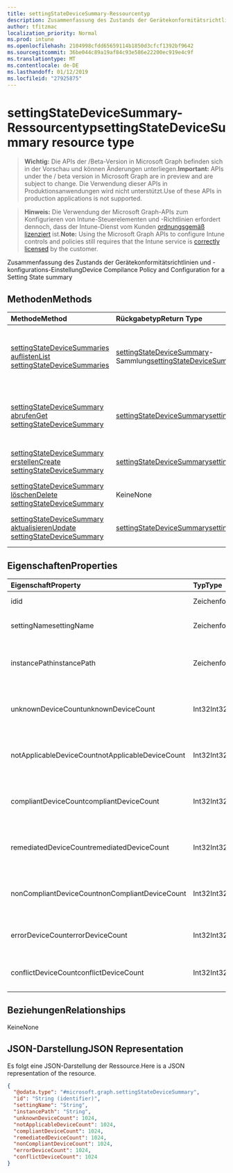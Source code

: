 ```yaml
---
title: settingStateDeviceSummary-Ressourcentyp
description: Zusammenfassung des Zustands der Gerätekonformitätsrichtlinien und -konfigurations-Einstellung
author: tfitzmac
localization_priority: Normal
ms.prod: intune
ms.openlocfilehash: 2104998cfdd65659114b1850d3cfcf1392bf9642
ms.sourcegitcommit: 36be044c89a19af84c93e586e22200ec919e4c9f
ms.translationtype: MT
ms.contentlocale: de-DE
ms.lasthandoff: 01/12/2019
ms.locfileid: "27925875"
---
```

# <a name="settingstatedevicesummary-resource-type"></a><span data-ttu-id="1c7a3-103">settingStateDeviceSummary-Ressourcentyp</span><span class="sxs-lookup"><span data-stu-id="1c7a3-103">settingStateDeviceSummary resource type</span></span>

> <span data-ttu-id="1c7a3-104">**Wichtig:** Die APIs der /Beta-Version in Microsoft Graph befinden sich in der Vorschau und können Änderungen unterliegen.</span><span class="sxs-lookup"><span data-stu-id="1c7a3-104">**Important:** APIs under the / beta version in Microsoft Graph are in preview and are subject to change.</span></span> <span data-ttu-id="1c7a3-105">Die Verwendung dieser APIs in Produktionsanwendungen wird nicht unterstützt.</span><span class="sxs-lookup"><span data-stu-id="1c7a3-105">Use of these APIs in production applications is not supported.</span></span>

> <span data-ttu-id="1c7a3-106">**Hinweis:** Die Verwendung der Microsoft Graph-APIs zum Konfigurieren von Intune-Steuerelementen und -Richtlinien erfordert dennoch, dass der Intune-Dienst vom Kunden [ordnungsgemäß lizenziert](https://go.microsoft.com/fwlink/?linkid=839381) ist.</span><span class="sxs-lookup"><span data-stu-id="1c7a3-106">**Note:** Using the Microsoft Graph APIs to configure Intune controls and policies still requires that the Intune service is [correctly licensed](https://go.microsoft.com/fwlink/?linkid=839381) by the customer.</span></span>

<span data-ttu-id="1c7a3-107">Zusammenfassung des Zustands der Gerätekonformitätsrichtlinien und -konfigurations-Einstellung</span><span class="sxs-lookup"><span data-stu-id="1c7a3-107">Device Compilance Policy and Configuration for a Setting State summary</span></span>
## <a name="methods"></a><span data-ttu-id="1c7a3-108">Methoden</span><span class="sxs-lookup"><span data-stu-id="1c7a3-108">Methods</span></span>
|<span data-ttu-id="1c7a3-109">Methode</span><span class="sxs-lookup"><span data-stu-id="1c7a3-109">Method</span></span>|<span data-ttu-id="1c7a3-110">Rückgabetyp</span><span class="sxs-lookup"><span data-stu-id="1c7a3-110">Return Type</span></span>|<span data-ttu-id="1c7a3-111">Beschreibung</span><span class="sxs-lookup"><span data-stu-id="1c7a3-111">Description</span></span>|
|:---|:---|:---|
|[<span data-ttu-id="1c7a3-112">settingStateDeviceSummaries auflisten</span><span class="sxs-lookup"><span data-stu-id="1c7a3-112">List settingStateDeviceSummaries</span></span>](../api/intune-deviceconfig-settingstatedevicesummary-list.md)|<span data-ttu-id="1c7a3-113"> [settingStateDeviceSummary](../resources/intune-deviceconfig-settingstatedevicesummary.md)-Sammlung</span><span class="sxs-lookup"><span data-stu-id="1c7a3-113">[settingStateDeviceSummary](../resources/intune-deviceconfig-settingstatedevicesummary.md) collection</span></span>|<span data-ttu-id="1c7a3-114">Auflisten von Eigenschaften und Beziehungen der [settingStateDeviceSummary](../resources/intune-deviceconfig-settingstatedevicesummary.md)-Objekte.</span><span class="sxs-lookup"><span data-stu-id="1c7a3-114">List properties and relationships of the [settingStateDeviceSummary](../resources/intune-deviceconfig-settingstatedevicesummary.md) objects.</span></span>|
|[<span data-ttu-id="1c7a3-115">settingStateDeviceSummary abrufen</span><span class="sxs-lookup"><span data-stu-id="1c7a3-115">Get settingStateDeviceSummary</span></span>](../api/intune-deviceconfig-settingstatedevicesummary-get.md)|[<span data-ttu-id="1c7a3-116">settingStateDeviceSummary</span><span class="sxs-lookup"><span data-stu-id="1c7a3-116">settingStateDeviceSummary</span></span>](../resources/intune-deviceconfig-settingstatedevicesummary.md)|<span data-ttu-id="1c7a3-117">Lesen von Eigenschaften und Beziehungen des [settingStateDeviceSummary](../resources/intune-deviceconfig-settingstatedevicesummary.md)-Objekts.</span><span class="sxs-lookup"><span data-stu-id="1c7a3-117">Read properties and relationships of the [settingStateDeviceSummary](../resources/intune-deviceconfig-settingstatedevicesummary.md) object.</span></span>|
|[<span data-ttu-id="1c7a3-118">settingStateDeviceSummary erstellen</span><span class="sxs-lookup"><span data-stu-id="1c7a3-118">Create settingStateDeviceSummary</span></span>](../api/intune-deviceconfig-settingstatedevicesummary-create.md)|[<span data-ttu-id="1c7a3-119">settingStateDeviceSummary</span><span class="sxs-lookup"><span data-stu-id="1c7a3-119">settingStateDeviceSummary</span></span>](../resources/intune-deviceconfig-settingstatedevicesummary.md)|<span data-ttu-id="1c7a3-120">Erstellen eines neuen [SettingStateDeviceSummary](../resources/intune-deviceconfig-settingstatedevicesummary.md)-Objekts.</span><span class="sxs-lookup"><span data-stu-id="1c7a3-120">Create a new [settingStateDeviceSummary](../resources/intune-deviceconfig-settingstatedevicesummary.md) object.</span></span>|
|[<span data-ttu-id="1c7a3-121">settingStateDeviceSummary löschen</span><span class="sxs-lookup"><span data-stu-id="1c7a3-121">Delete settingStateDeviceSummary</span></span>](../api/intune-deviceconfig-settingstatedevicesummary-delete.md)|<span data-ttu-id="1c7a3-122">Keine</span><span class="sxs-lookup"><span data-stu-id="1c7a3-122">None</span></span>|<span data-ttu-id="1c7a3-123">Löscht eine [settingStateDeviceSummary](../resources/intune-deviceconfig-settingstatedevicesummary.md).</span><span class="sxs-lookup"><span data-stu-id="1c7a3-123">Deletes a [settingStateDeviceSummary](../resources/intune-deviceconfig-settingstatedevicesummary.md).</span></span>|
|[<span data-ttu-id="1c7a3-124">settingStateDeviceSummary aktualisieren</span><span class="sxs-lookup"><span data-stu-id="1c7a3-124">Update settingStateDeviceSummary</span></span>](../api/intune-deviceconfig-settingstatedevicesummary-update.md)|[<span data-ttu-id="1c7a3-125">settingStateDeviceSummary</span><span class="sxs-lookup"><span data-stu-id="1c7a3-125">settingStateDeviceSummary</span></span>](../resources/intune-deviceconfig-settingstatedevicesummary.md)|<span data-ttu-id="1c7a3-126">Aktualisieren der Eigenschaften eines [settingStateDeviceSummary](../resources/intune-deviceconfig-settingstatedevicesummary.md)-Objekts.</span><span class="sxs-lookup"><span data-stu-id="1c7a3-126">Update the properties of a [settingStateDeviceSummary](../resources/intune-deviceconfig-settingstatedevicesummary.md) object.</span></span>|

## <a name="properties"></a><span data-ttu-id="1c7a3-127">Eigenschaften</span><span class="sxs-lookup"><span data-stu-id="1c7a3-127">Properties</span></span>
|<span data-ttu-id="1c7a3-128">Eigenschaft</span><span class="sxs-lookup"><span data-stu-id="1c7a3-128">Property</span></span>|<span data-ttu-id="1c7a3-129">Typ</span><span class="sxs-lookup"><span data-stu-id="1c7a3-129">Type</span></span>|<span data-ttu-id="1c7a3-130">Beschreibung</span><span class="sxs-lookup"><span data-stu-id="1c7a3-130">Description</span></span>|
|:---|:---|:---|
|<span data-ttu-id="1c7a3-131">id</span><span class="sxs-lookup"><span data-stu-id="1c7a3-131">id</span></span>|<span data-ttu-id="1c7a3-132">Zeichenfolge</span><span class="sxs-lookup"><span data-stu-id="1c7a3-132">String</span></span>|<span data-ttu-id="1c7a3-133">Schlüssel der Entität</span><span class="sxs-lookup"><span data-stu-id="1c7a3-133">Key of the entity.</span></span>|
|<span data-ttu-id="1c7a3-134">settingName</span><span class="sxs-lookup"><span data-stu-id="1c7a3-134">settingName</span></span>|<span data-ttu-id="1c7a3-135">Zeichenfolge</span><span class="sxs-lookup"><span data-stu-id="1c7a3-135">String</span></span>|<span data-ttu-id="1c7a3-136">Name der Einstellung</span><span class="sxs-lookup"><span data-stu-id="1c7a3-136">Name of the setting</span></span>|
|<span data-ttu-id="1c7a3-137">instancePath</span><span class="sxs-lookup"><span data-stu-id="1c7a3-137">instancePath</span></span>|<span data-ttu-id="1c7a3-138">Zeichenfolge</span><span class="sxs-lookup"><span data-stu-id="1c7a3-138">String</span></span>|<span data-ttu-id="1c7a3-139">Name des zur Einstellung gehörenden Objekts des Typs „InstancePath“</span><span class="sxs-lookup"><span data-stu-id="1c7a3-139">Name of the InstancePath for the setting</span></span>|
|<span data-ttu-id="1c7a3-140">unknownDeviceCount</span><span class="sxs-lookup"><span data-stu-id="1c7a3-140">unknownDeviceCount</span></span>|<span data-ttu-id="1c7a3-141">Int32</span><span class="sxs-lookup"><span data-stu-id="1c7a3-141">Int32</span></span>|<span data-ttu-id="1c7a3-142">Anzahl der Geräte mit Meldung „Unknown“ für die Einstellung</span><span class="sxs-lookup"><span data-stu-id="1c7a3-142">Device Unkown count for the setting</span></span>|
|<span data-ttu-id="1c7a3-143">notApplicableDeviceCount</span><span class="sxs-lookup"><span data-stu-id="1c7a3-143">notApplicableDeviceCount</span></span>|<span data-ttu-id="1c7a3-144">Int32</span><span class="sxs-lookup"><span data-stu-id="1c7a3-144">Int32</span></span>|<span data-ttu-id="1c7a3-145">Anzahl der Geräte mit Meldung „Not Applicable“ für die Einstellung</span><span class="sxs-lookup"><span data-stu-id="1c7a3-145">Device Not Applicable count for the setting</span></span>|
|<span data-ttu-id="1c7a3-146">compliantDeviceCount</span><span class="sxs-lookup"><span data-stu-id="1c7a3-146">compliantDeviceCount</span></span>|<span data-ttu-id="1c7a3-147">Int32</span><span class="sxs-lookup"><span data-stu-id="1c7a3-147">Int32</span></span>|<span data-ttu-id="1c7a3-148">Anzahl der Geräte mit Meldung „Compliant“ für die Einstellung</span><span class="sxs-lookup"><span data-stu-id="1c7a3-148">Device Compliant count for the setting</span></span>|
|<span data-ttu-id="1c7a3-149">remediatedDeviceCount</span><span class="sxs-lookup"><span data-stu-id="1c7a3-149">remediatedDeviceCount</span></span>|<span data-ttu-id="1c7a3-150">Int32</span><span class="sxs-lookup"><span data-stu-id="1c7a3-150">Int32</span></span>|<span data-ttu-id="1c7a3-151">Anzahl der Geräte mit Meldung „Compliant“ für die Einstellung</span><span class="sxs-lookup"><span data-stu-id="1c7a3-151">Device Compliant count for the setting</span></span>|
|<span data-ttu-id="1c7a3-152">nonCompliantDeviceCount</span><span class="sxs-lookup"><span data-stu-id="1c7a3-152">nonCompliantDeviceCount</span></span>|<span data-ttu-id="1c7a3-153">Int32</span><span class="sxs-lookup"><span data-stu-id="1c7a3-153">Int32</span></span>|<span data-ttu-id="1c7a3-154">Anzahl der Geräte mit Meldung „NonCompliant“ für die Einstellung</span><span class="sxs-lookup"><span data-stu-id="1c7a3-154">Device NonCompliant count for the setting</span></span>|
|<span data-ttu-id="1c7a3-155">errorDeviceCount</span><span class="sxs-lookup"><span data-stu-id="1c7a3-155">errorDeviceCount</span></span>|<span data-ttu-id="1c7a3-156">Int32</span><span class="sxs-lookup"><span data-stu-id="1c7a3-156">Int32</span></span>|<span data-ttu-id="1c7a3-157">Anzahl der Geräte mit Meldung „Error“ für die Einstellung</span><span class="sxs-lookup"><span data-stu-id="1c7a3-157">Device error count for the setting</span></span>|
|<span data-ttu-id="1c7a3-158">conflictDeviceCount</span><span class="sxs-lookup"><span data-stu-id="1c7a3-158">conflictDeviceCount</span></span>|<span data-ttu-id="1c7a3-159">Int32</span><span class="sxs-lookup"><span data-stu-id="1c7a3-159">Int32</span></span>|<span data-ttu-id="1c7a3-160">Anzahl der Geräte mit Konfliktfehler für die Einstellung</span><span class="sxs-lookup"><span data-stu-id="1c7a3-160">Device conflict error count for the setting</span></span>|

## <a name="relationships"></a><span data-ttu-id="1c7a3-161">Beziehungen</span><span class="sxs-lookup"><span data-stu-id="1c7a3-161">Relationships</span></span>
<span data-ttu-id="1c7a3-162">Keine</span><span class="sxs-lookup"><span data-stu-id="1c7a3-162">None</span></span>
## <a name="json-representation"></a><span data-ttu-id="1c7a3-163">JSON-Darstellung</span><span class="sxs-lookup"><span data-stu-id="1c7a3-163">JSON Representation</span></span>
<span data-ttu-id="1c7a3-164">Es folgt eine JSON-Darstellung der Ressource.</span><span class="sxs-lookup"><span data-stu-id="1c7a3-164">Here is a JSON representation of the resource.</span></span>
<!-- {
  "blockType": "resource",
  "keyProperty": "id",
  "@odata.type": "microsoft.graph.settingStateDeviceSummary"
}
-->
``` json
{
  "@odata.type": "#microsoft.graph.settingStateDeviceSummary",
  "id": "String (identifier)",
  "settingName": "String",
  "instancePath": "String",
  "unknownDeviceCount": 1024,
  "notApplicableDeviceCount": 1024,
  "compliantDeviceCount": 1024,
  "remediatedDeviceCount": 1024,
  "nonCompliantDeviceCount": 1024,
  "errorDeviceCount": 1024,
  "conflictDeviceCount": 1024
}
```





